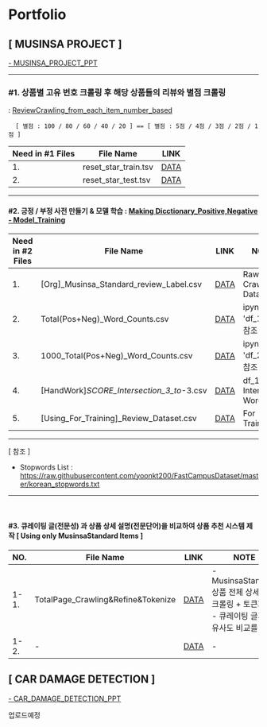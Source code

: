 # Portfolio

## [ MUSINSA PROJECT ] 
[- MUSINSA_PROJECT_PPT](https://github.com/GUUNNIA/Portfolio/blob/main/MUSINSA/MUSINSA_PROJECT_PDF.pdf)

<hr>

#### <h3>#1. 상품별 고유 번호 크롤링 후 해당 상품들의 리뷰와 별점 크롤링 </h3> : [ReviewCrawling_from_each_item_number_based](https://github.com/GUUNNIA/Portfolio/blob/main/MUSINSA/ReviewCrawling_from_each_item_number_based.ipynb)
      [ 별점 : 100 / 80 / 60 / 40 / 20 ] == [ 별점 : 5점 / 4점 / 3점 / 2점 / 1점 ]
      
| Need in #1 Files| File Name | LINK |
|-----------------|-----------|------|
|1.|reset_star_train.tsv| [DATA](https://github.com/GUUNNIA/Portfolio/blob/main/MUSINSA/Example_Data_File/reset_star_train.tsv) |
|2.|reset_star_test.tsv| [DATA](https://github.com/GUUNNIA/Portfolio/blob/main/MUSINSA/Example_Data_File/reset_star_test.tsv) |

<hr>

#### #2. 긍정 / 부정 사전 만들기 & 모델 학습 : [Making Dicctionary_Positive,Negative - Model_Training](https://github.com/GUUNNIA/Portfolio/blob/main/MUSINSA/Making_Dicctionary_Positive%2CNegative_Model_Training.ipynb)


| Need in #2 Files| File Name | LINK | NOTES |
|-----------------|-----------|------|-------|
|1.|[Org]_Musinsa_Standard_review_Label.csv| [DATA](https://github.com/GUUNNIA/Portfolio/blob/main/MUSINSA/Example_Data_File/%5BOrg%5D_Musinsa_Standard_review_Label.csv) | Raw Crawling Data |
|2.|Total(Pos+Neg)_Word_Counts.csv| [DATA](https://github.com/GUUNNIA/Portfolio/blob/main/MUSINSA/Example_Data_File/Total(Pos%2BNeg)_Word_Counts.csv) | ipynb file 'df_1' 내용 참조 |
|3.|1000_Total(Pos+Neg)_Word_Counts.csv| [DATA](https://github.com/GUUNNIA/Portfolio/blob/main/MUSINSA/Example_Data_File/1000_Total(Pos%2BNeg)_Word_Counts.csv) | ipynb file 'df_2' 내용 참조 |
|4.|[HandWork]_SCORE_Intersection_3_to_-3.csv| [DATA](https://github.com/GUUNNIA/Portfolio/blob/main/MUSINSA/Example_Data_File/%5BHandWork%5D_SCORE_Intersection_3_to_-3.csv) | df_1,df_2 Intersection Words |
|5.|[Using_For_Training]_Review_Dataset.csv| [DATA](https://github.com/GUUNNIA/Portfolio/blob/main/MUSINSA/Example_Data_File/%5BUsing_For_Training%5D_Review_Dataset.csv) | For Training |


<hr>

[ 참조 ]
- Stopwords List : https://raw.githubusercontent.com/yoonkt200/FastCampusDataset/master/korean_stopwords.txt

<hr>
<br>

#### #3. 큐레이팅 글(전문성) 과 상품 상세 설명(전문단어)을 비교하여 상품 추천 시스템 제작 [ Using only MusinsaStandard Items ]

| NO.| File Name | LINK | NOTE |
|-----------------|-----------|------|------|
|1-1.| TotalPage_Crawling&Refine&Tokenize | [DATA](https://github.com/GUUNNIA/Portfolio/blob/main/MUSINSA/1-1.TotalPage_Crawling%26Refine%26Tokenize.ipynb) | - MusinsaStandard 상품 전체 상세설명 크롤링 + 토큰화. <br> - 큐레이팅 글과의 유사도 비교를 위함. |
|1-2.| - | [DATA](https://) | - |

## [ CAR DAMAGE DETECTION ]



[- CAR_DAMAGE_DETECTION_PPT](https://github.com/GUUNNIA/Portfolio/blob/main/CAR_DAMAGE_DETECTION/car%20damage.pdf)

업로드예정
